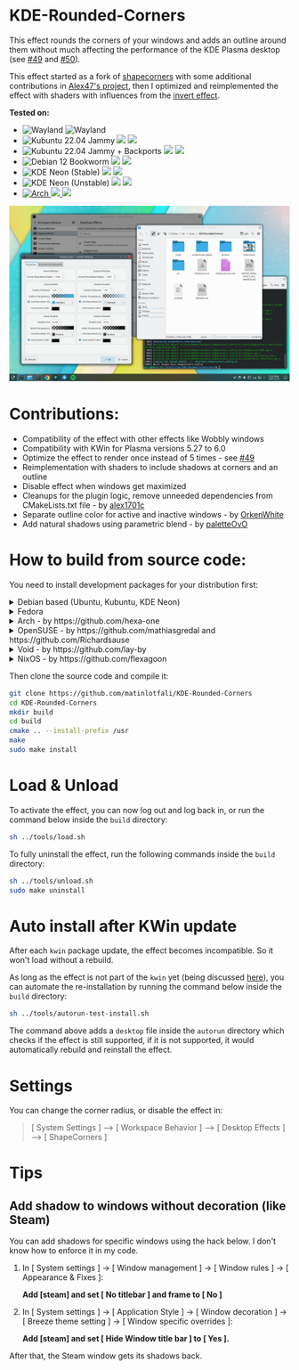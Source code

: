 # KDE-Rounded-Corners

This effect rounds the corners of your windows and adds an outline around them without much affecting the performance of the KDE Plasma desktop (see [#49](https://github.com/matinlotfali/KDE-Rounded-Corners/pull/49) and [#50](https://github.com/matinlotfali/KDE-Rounded-Corners/issues/50)).

This effect started as a fork of [shapecorners](https://sourceforge.net/projects/shapecorners/) with some additional contributions in [Alex47's project](https://github.com/alex47/KDE-Rounded-Corners), then I optimized and reimplemented the effect with shaders with influences from the [invert effect](https://github.com/KDE/kwin/tree/master/src/plugins/invert).

**Tested on:**
- ![Wayland](https://img.shields.io/badge/Wayland-supported-green?logo=wayland) ![Wayland](https://img.shields.io/badge/X11-supported-green?logo=X.org)
- ![Kubuntu 22.04 Jammy](https://img.shields.io/badge/-not_supported-red?label=Kubuntu%2022.04%20Jammy&logo=kubuntu&branch=master) 
![](https://img.shields.io/badge/KWinEffects-v233-red) ![](https://img.shields.io/badge/Plasma-5.24-red)
- ![Kubuntu 22.04 Jammy + Backports](https://img.shields.io/github/actions/workflow/status/matinlotfali/KDE-Rounded-Corners/kubuntu2204-backports.yml?label=Kubuntu%2022.04%20Jammy%20%2b%20Backports&logo=kubuntu&branch=master) 
![](https://img.shields.io/badge/KWinEffects-v236-lightgrey) ![](https://img.shields.io/badge/Plasma-5.27-lightgrey)
- ![Debian 12 Bookworm](https://img.shields.io/github/actions/workflow/status/matinlotfali/KDE-Rounded-Corners/debian12.yml?branch=master&label=Debian%2012%20Bookworm&logo=debian)
    ![](https://img.shields.io/badge/KWinEffects-v236-lightgrey) ![](https://img.shields.io/badge/Plasma-5.27-lightgrey)
- ![KDE Neon (Stable)](https://img.shields.io/github/actions/workflow/status/matinlotfali/KDE-Rounded-Corners/neon.yml?branch=master&label=KDE%20Neon%20%28Stable%29&logo=kde&logoColor=white) 
![](https://img.shields.io/badge/KWinEffects-v237-lightgrey) ![](https://img.shields.io/badge/Plasma-6.0-lightgrey)
- ![KDE Neon (Unstable)](https://img.shields.io/github/actions/workflow/status/matinlotfali/KDE-Rounded-Corners/neon-unstable.yml?branch=master&label=KDE%20Neon%20%28Unstable%29&logo=kde&logoColor=white)
![](https://img.shields.io/badge/KWinEffects-v237-lightgrey) ![](https://img.shields.io/badge/Plasma-6.0-lightgrey)
- [![Arch](https://img.shields.io/github/actions/workflow/status/matinlotfali/KDE-Rounded-Corners/arch.yml?branch=master&label=Arch%20Linux&logo=archlinux&logoColor=white) ![](https://img.shields.io/aur/maintainer/kwin-effect-rounded-corners-git?label=AUR%20Maintainer) ![](https://img.shields.io/aur/votes/kwin-effect-rounded-corners-git?label=AUR%20Votes)](https://aur.archlinux.org/packages/kwin-effect-rounded-corners-git)

![After](screenshots/shadows2.png)

# Contributions:

- Compatibility of the effect with other effects like Wobbly windows
- Compatibility with KWin for Plasma versions 5.27 to 6.0
- Optimize the effect to render once instead of 5 times - see [#49](https://github.com/matinlotfali/KDE-Rounded-Corners/pull/49)
- Reimplementation with shaders to include shadows at corners and an outline
- Disable effect when windows get maximized
- Cleanups for the plugin logic, remove unneeded dependencies from CMakeLists.txt file - by [alex1701c](https://github.com/alex1701c)
- Separate outline color for active and inactive windows - by [OrkenWhite](https://github.com/OrkenWhite)
- Add natural shadows using parametric blend - by [paletteOvO](https://github.com/paletteOvO)

# How to build from source code:

You need to install development packages for your distribution first:

<details>
<summary>Debian based (Ubuntu, Kubuntu, KDE Neon)</summary>
<br>
    
  - Plasma 5 - by [alex47](https://github.com/alex47):
    ```
    sudo apt install git cmake g++ extra-cmake-modules kwin-dev libkf5configwidgets-dev 
    ```
  - Plasma 6
    ```
    sudo apt install git cmake g++ extra-cmake-modules kwin-dev qt6-base-dev-tools kf6-kcmutils-dev
    ```
</details>
<details>
<summary>Fedora</summary>
<br>

 - Plasma 5 (Fedora 39)
   ```bash
   sudo dnf install git cmake gcc-c++ extra-cmake-modules kwin-devel kf5-kconfigwidgets-devel libepoxy-devel
   ```
 - Plasma 6 (Fedora 40 and later)
   ```bash
   sudo dnf install git cmake gcc-c++ extra-cmake-modules kwin-devel kf6-kconfigwidgets-devel libepoxy-devel kf6-kcmutils-devel qt6-qtbase-private-devel wayland-devel
   ```
</details>
<details>
<summary>Arch - by https://github.com/hexa-one</summary>

  ```
  sudo pacman -S git cmake extra-cmake-modules base-devel
  yay -S qt5-tools
  ```
  or AUR package by [xiota](https://aur.archlinux.org/account/xiota)  
  ```
  sudo pamac build kwin-effect-rounded-corners-git
  ```
</details>
<details>
<summary>OpenSUSE - by https://github.com/mathiasgredal and https://github.com/Richardsause</summary>

  ```
  sudo zypper install git cmake gcc-c++ extra-cmake-modules libqt5-qttools-devel kconfigwidgets-devel kwindowsystem-devel kguiaddons-devel ki18n-devel knotifications-devel kwin5-devel libQt5Gui-devel libQt5OpenGL-devel libepoxy-devel libqt5-qtnetworkauth-devel
  ```
</details>
<details>
<summary>Void - by https://github.com/lay-by</summary>

  ```
  xbps-install git cmake make qt5-tools-devel extra-cmake-modules gettext-devel kwin-devel
  ```
</details>
<details>
<summary>NixOS - by https://github.com/flexagoon</summary>

   ```
   nix-env -iA nixos.kde-rounded-corners
   ```
</details>

Then clone the source code and compile it:
```bash
git clone https://github.com/matinlotfali/KDE-Rounded-Corners
cd KDE-Rounded-Corners
mkdir build
cd build
cmake .. --install-prefix /usr
make
sudo make install
```

# Load & Unload

To activate the effect, you can now log out and log back in, or run the command below inside the `build` directory:
```bash
sh ../tools/load.sh
```

To fully uninstall the effect, run the following commands inside the `build` directory:

```bash
sh ../tools/unload.sh
sudo make uninstall
```

# Auto install after KWin update

After each `kwin` package update, the effect becomes incompatible. So it won't load without a rebuild.

As long as the effect is not part of the `kwin` yet (being discussed 
[here](https://invent.kde.org/plasma/kwin/-/issues/198)), you can automate the re-installation by running the command
below inside the `build` directory:

```bash
sh ../tools/autorun-test-install.sh
```

The command above adds a `desktop` file inside the `autorun` directory which checks if the effect is still supported,
if it is not supported, it would automatically rebuild and reinstall the effect.

# Settings

You can change the corner radius, or disable the effect in:

> [ System Settings ] --> [ Workspace Behavior ] --> [ Desktop Effects ] --> [ ShapeCorners ]

# Tips

## Add shadow to windows without decoration (like Steam)

You can add shadows for specific windows using the hack below. I don't know how to enforce it in my code.

1. In [ System settings ] -> [ Window management ] -> [ Window rules ] -> [ Appearance & Fixes ]:

   **Add [steam] and set [ No titlebar ] and frame to [ No ]**
   
3. In [ System settings ] -> [ Application Style ] -> [ Window decoration ] -> [ Breeze theme setting ] -> [ Window specific overrides ]:

   **Add [steam] and set [ Hide Window title bar ] to [ Yes ].**

After that, the Steam window gets its shadows back.
